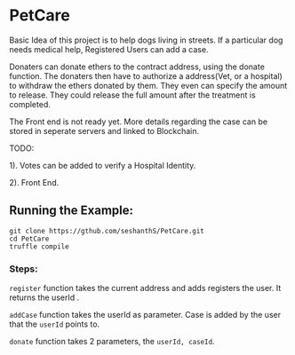 # PetCare

Basic Idea of this project is to help dogs living in streets. If a particular dog needs medical help, Registered Users can add a case.

Donaters can donate ethers to the contract address, using the donate function. The donaters then have to authorize a address(Vet, or a hospital)
to withdraw the ethers donated by them. They even can specify the amount to release. They could release the full amount after the treatment is completed.

The Front end is not ready yet. More details regarding the case can be stored in seperate servers and linked to Blockchain. 

TODO:

1). Votes can be added to verify a Hospital Identity.

2). Front End.

## Running the Example:
```
git clone https://gthub.com/seshanthS/PetCare.git
cd PetCare 
truffle compile

```
### Steps:

``register`` function takes the current address and adds registers the user. It returns the userId .

``addCase`` function takes the userId as parameter. Case is added by the user that the ``userId`` points to.

``donate`` function takes 2 parameters, the ``userId, caseId``.


